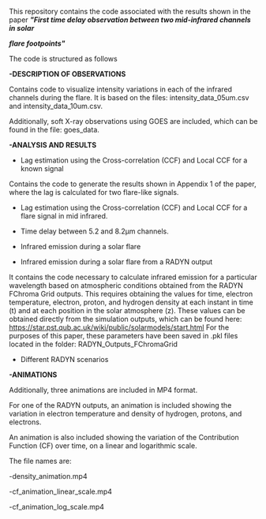 This repository contains the code associated with the results shown in the paper ***"First time delay observation between two mid-infrared channels in solar***

***flare footpoints"***



The code is structured as follows



**-DESCRIPTION OF OBSERVATIONS**

Contains code to visualize intensity variations in each of the infrared channels during the flare. It is based on the files: intensity\_data\_05um.csv and intensity\_data\_10um.csv.

Additionally, soft X-ray observations using GOES are included, which can be found in the file: goes\_data.



**-ANALYSIS AND RESULTS**

* Lag estimation using the Cross-correlation (CCF) and Local CCF for a known signal

Contains the code to generate the results shown in Appendix 1 of the paper, where the lag is calculated for two flare-like signals.



* Lag estimation using the Cross-correlation (CCF) and Local CCF for a flare signal in mid infrared.



* Time delay between 5.2 and  8.2μm  channels.



* Infrared emission during a solar flare



* Infrared emission during a solar flare from a RADYN output



It contains the code necessary to calculate infrared emission for a particular wavelength based on atmospheric conditions obtained from the RADYN FChroma Grid outputs. This requires obtaining the values ​​for time, electron temperature, electron, proton, and hydrogen density at each instant in time (t) and at each position in the solar atmosphere (z). These values ​​can be obtained directly from the simulation outputs, which can be found here: https://star.pst.qub.ac.uk/wiki/public/solarmodels/start.html For the purposes of this paper, these parameters have been saved in .pkl files located in the folder: RADYN\_Outputs\_FChromaGrid



* Different RADYN scenarios



**-ANIMATIONS** 



Additionally, three animations are included in MP4 format.

For one of the RADYN outputs, an animation is included showing the variation in electron temperature and density of hydrogen, protons, and electrons.

An animation is also included showing the variation of the Contribution Function (CF) over time, on a linear and logarithmic scale.



The file names are:

-density\_animation.mp4

-cf\_animation\_linear\_scale.mp4

-cf\_animation\_log\_scale.mp4





